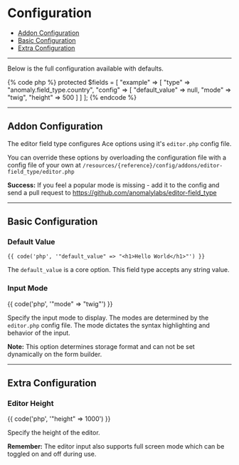 # Configuration

- [Addon Configuration](#addon)
- [Basic Configuration](#basic)
- [Extra Configuration](#extra)

<hr>

Below is the full configuration available with defaults.

{% code php %}
protected $fields = [
    "example" => [
        "type"   => "anomaly.field_type.country",
        "config" => [
            "default_value" => null,
            "mode"          => "twig",
            "height"        => 500
        ]
    ]
];
{% endcode %}

<hr>

<a name="addon"></a>
## Addon Configuration

The editor field type configures Ace options using it's `editor.php` config file.

You can override these options by overloading the configuration file with a config file of your own at `/resources/{reference}/config/addons/editor-field_type/editor.php`

<div class="alert alert-success">
<strong>Success:</strong> If you feel a popular mode is missing - add it to the config and send a pull request to <a href="https://github.com/anomalylabs/editor-field_type" target="_blank">https://github.com/anomalylabs/editor-field_type</a>
</div>

<hr>

<a name="basic"></a>
## Basic Configuration

### Default Value

    {{ code('php', '"default_value" => "<h1>Hello World</h1>"') }}

The `default_value` is a core option. This field type accepts any string value.

### Input Mode

{{ code('php', '"mode" => "twig"') }}

Specify the input mode to display. The modes are determined by the `editor.php` config file. The mode dictates the syntax highlighting and behavior of the input.

<div class="alert alert-primary">
<strong>Note:</strong> This option determines storage format and can not be set dynamically on the form builder.
</div>

<hr>

<a name="extra"></a>
## Extra Configuration

### Editor Height

{{ code('php', '"height" => 1000') }}

Specify the height of the editor.

<div class="alert alert-info">
<strong>Remember:</strong> The editor input also supports full screen mode which can be toggled on and off during use.
</div>
